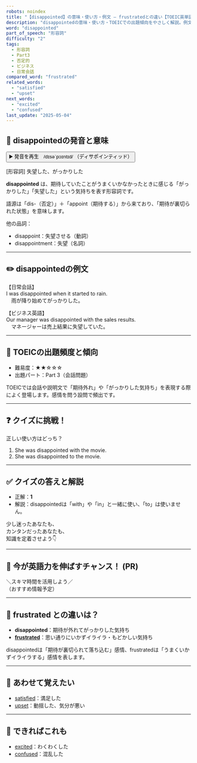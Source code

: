 ```yaml
---
robots: noindex
title: "【disappointed】の意味・使い方・例文 ― frustratedとの違い【TOEIC英単語】"
description: "disappointedの意味・使い方・TOEICでの出題傾向をやさしく解説。例文・クイズ付きでfrustratedとの違いもわかりやすく学べます。"
word: "disappointed"
part_of_speech: "形容詞"
difficulty: "2"
tags:
  - 形容詞
  - Part3
  - 否定的
  - ビジネス
  - 日常会話
compared_word: "frustrated"
related_words:
  - "satisfied"
  - "upset"
next_words:
  - "excited"
  - "confused"
last_update: "2025-05-04"
---
```


## 🔰 disappointedの発音と意味

<button class="play-audio" onclick="playTTS('disappointed')">
  <span class="play-audio-main">
    ▶️ 発音を再生　/dɪsəˈpɔɪntɪd/
  </span>
  <span class="play-audio-sub">
    （ディサポインティッド）
  </span>
</button>

[形容詞] 失望した、がっかりした

**disappointed** は、期待していたことがうまくいかなかったときに感じる「がっかりした」「失望した」という気持ちを表す形容詞です。

語源は「dis-（否定）」＋「appoint（期待する）」から来ており、「期待が裏切られた状態」を意味します。

他の品詞：  
- disappoint：失望させる（動詞）
- disappointment：失望（名詞）

---

## ✏️ disappointedの例文

【日常会話】  
I was disappointed when it started to rain.  
　雨が降り始めてがっかりした。

【ビジネス英語】  
Our manager was disappointed with the sales results.  
　マネージャーは売上結果に失望していた。

---

## 🎯 TOEICの出題頻度と傾向

- 難易度：★★☆☆☆
- 出題パート：Part 3（会話問題）

TOEICでは会話や説明文で「期待外れ」や「がっかりした気持ち」を表現する際によく登場します。感情を問う設問で頻出です。

---

## ❓ クイズに挑戦！

正しい使い方はどっち？

1. She was disappointed with the movie.  
2. She was disappointed to the movie.

---

## ✅ クイズの答えと解説

- 正解：**1**
- 解説：disappointedは「with」や「in」と一緒に使い、「to」は使いません。

少し迷ったあなたも、  
カンタンだったあなたも、  
知識を定着させよう👇️

---

## 🚀 今が英語力を伸ばすチャンス！ (PR)

<div class="info-center">
＼スキマ時間を活用しよう／<br>  
（おすすめ情報予定）
</div>

---

## 🤔  frustrated との違いは？

- **disappointed**：期待が外れてがっかりした気持ち
- **[frustrated](/word/frustrated/)**：思い通りにいかずイライラ・もどかしい気持ち

disappointedは「期待が裏切られて落ち込む」感情、frustratedは「うまくいかずイライラする」感情を表します。

---

## 🧩 あわせて覚えたい

- [satisfied](/word/satisfied/)：満足した
- [upset](/word/upset/)：動揺した、気分が悪い

---

## 📖 できればこれも

- [excited](/word/excited/)：わくわくした
- [confused](/word/confused/)：混乱した

<!-- cvid: aid10_bid06 -->

